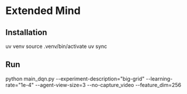 # Extended Mind

## Installation
uv venv
source .venv/bin/activate
uv sync

## Run
python main_dqn.py --experiment-description="big-grid" --learning-rate="1e-4" --agent-view-size=3 --no-capture_video --feature_dim=256